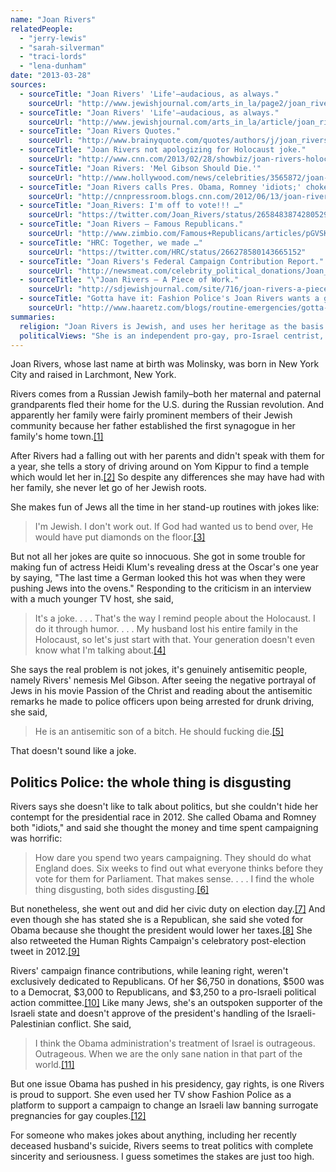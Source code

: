 ```yaml
---
name: "Joan Rivers"
relatedPeople:
  - "jerry-lewis"
  - "sarah-silverman"
  - "traci-lords"
  - "lena-dunham"
date: "2013-03-28"
sources:
  - sourceTitle: "Joan Rivers' 'Life'–audacious, as always."
    sourceUrl: "http://www.jewishjournal.com/arts_in_la/page2/joan_rivers_life_audacious_as_always_20071228"
  - sourceTitle: "Joan Rivers' 'Life'–audacious, as always."
    sourceUrl: "http://www.jewishjournal.com/arts_in_la/article/joan_rivers_life_audacious_as_always_20071228"
  - sourceTitle: "Joan Rivers Quotes."
    sourceUrl: "http://www.brainyquote.com/quotes/authors/j/joan_rivers.html?vm=l"
  - sourceTitle: "Joan Rivers not apologizing for Holocaust joke."
    sourceUrl: "http://www.cnn.com/2013/02/28/showbiz/joan-rivers-holocaust-joke"
  - sourceTitle: "Joan Rivers: 'Mel Gibson Should Die.'"
    sourceUrl: "http://www.hollywood.com/news/celebrities/3565872/joan-rivers-mel-gibson-should-die"
  - sourceTitle: "Joan Rivers calls Pres. Obama, Romney 'idiots;' chokes up over how 'terribly sad' life can be."
    sourceUrl: "http://cnnpressroom.blogs.cnn.com/2012/06/13/joan-rivers-calls-pres-obama-romney-idiots-chokes-up-over-how-terribly-sad-life-can-be/"
  - sourceTitle: "Joan_Rivers: I'm off to vote!!! …"
    sourceUrl: "https://twitter.com/Joan_Rivers/status/265848387428052992"
  - sourceTitle: "Joan Rivers – Famous Republicans."
    sourceUrl: "http://www.zimbio.com/Famous+Republicans/articles/pGVSK3tjIQx/Joan+Rivers"
  - sourceTitle: "HRC: Together, we made …"
    sourceUrl: "https://twitter.com/HRC/status/266278580143665152"
  - sourceTitle: "Joan Rivers's Federal Campaign Contribution Report."
    sourceUrl: "http://newsmeat.com/celebrity_political_donations/Joan_Rivers.php"
  - sourceTitle: "\"Joan Rivers – A Piece of Work."
    sourceUrl: "http://sdjewishjournal.com/site/716/joan-rivers-a-piece-of-work/"
  - sourceTitle: "Gotta have it: Fashion Police's Joan Rivers wants a gay Israeli couple to be able to have a baby."
    sourceUrl: "http://www.haaretz.com/blogs/routine-emergencies/gotta-have-it-fashion-police-s-joan-rivers-wants-a-gay-israeli-couple-to-be-able-to-have-a-baby.premium-1.508862"
summaries:
  religion: "Joan Rivers is Jewish, and uses her heritage as the basis for many jokes."
  politicalViews: "She is an independent pro-gay, pro-Israel centrist, and is horrified by the time and money spent on elections."
---
```


Joan Rivers, whose last name at birth was Molinsky, was born in New York City and raised in Larchmont, New York.

Rivers comes from a Russian Jewish family–both her maternal and paternal grandparents fled their home for the U.S. during the Russian revolution. And apparently her family were fairly prominent members of their Jewish community because her father established the first synagogue in her family's home town.<a class="source-citation" href="#http%3A%2F%2Fwww.jewishjournal.com%2Farts_in_la%2Fpage2%2Fjoan_rivers_life_audacious_as_always_20071228" title="Joan Rivers&apos; &apos;Life&apos;–audacious, as always.">[1]</a>

After Rivers had a falling out with her parents and didn't speak with them for a year, she tells a story of driving around on Yom Kippur to find a temple which would let her in.<a class="source-citation" href="#http%3A%2F%2Fwww.jewishjournal.com%2Farts_in_la%2Farticle%2Fjoan_rivers_life_audacious_as_always_20071228" title="Joan Rivers&apos; &apos;Life&apos;–audacious, as always.">[2]</a> So despite any differences she may have had with her family, she never let go of her Jewish roots.

She makes fun of Jews all the time in her stand-up routines with jokes like:

>I'm Jewish. I don't work out. If God had wanted us to bend over, He would have put diamonds on the floor.<a class="source-citation" href="#http%3A%2F%2Fwww.brainyquote.com%2Fquotes%2Fauthors%2Fj%2Fjoan_rivers.html%3Fvm%3Dl" title="Joan Rivers Quotes.">[3]</a>

But not all her jokes are quite so innocuous. She got in some trouble for making fun of actress Heidi Klum's revealing dress at the Oscar's one year by saying, "The last time a German looked this hot was when they were pushing Jews into the ovens." Responding to the criticism in an interview with a much younger TV host, she said,

>It's a joke. . . . That's the way I remind people about the Holocaust. I do it through humor. . . . My husband lost his entire family in the Holocaust, so let's just start with that. Your generation doesn't even know what I'm talking about.<a class="source-citation" href="#http%3A%2F%2Fwww.cnn.com%2F2013%2F02%2F28%2Fshowbiz%2Fjoan-rivers-holocaust-joke" title="Joan Rivers not apologizing for Holocaust joke.">[4]</a>

She says the real problem is not jokes, it's genuinely antisemitic people, namely Rivers' nemesis Mel Gibson. After seeing the negative portrayal of Jews in his movie Passion of the Christ and reading about the antisemitic remarks he made to police officers upon being arrested for drunk driving, she said,

>He is an antisemitic son of a bitch. He should fucking die.<a class="source-citation" href="#http%3A%2F%2Fwww.hollywood.com%2Fnews%2Fcelebrities%2F3565872%2Fjoan-rivers-mel-gibson-should-die" title="Joan Rivers: &apos;Mel Gibson Should Die.&apos;">[5]</a>

That doesn't sound like a joke.


## Politics Police: the whole thing is disgusting

Rivers says she doesn't like to talk about politics, but she couldn't hide her contempt for the presidential race in 2012. She called Obama and Romney both "idiots," and said she thought the money and time spent campaigning was horrific:

>How dare you spend two years campaigning. They should do what England does. Six weeks to find out what everyone thinks before they vote for them for Parliament. That makes sense. . . . I find the whole thing disgusting, both sides disgusting.<a class="source-citation" href="#http%3A%2F%2Fcnnpressroom.blogs.cnn.com%2F2012%2F06%2F13%2Fjoan-rivers-calls-pres-obama-romney-idiots-chokes-up-over-how-terribly-sad-life-can-be%2F" title="Joan Rivers calls Pres. Obama, Romney &apos;idiots;&apos; chokes up over how &apos;terribly sad&apos; life can be.">[6]</a>

But nonetheless, she went out and did her civic duty on election day.<a class="source-citation" href="#https%3A%2F%2Ftwitter.com%2FJoan_Rivers%2Fstatus%2F265848387428052992" title="Joan_Rivers: I&apos;m off to vote!!! …">[7]</a> And even though she has stated she is a Republican, she said she voted for Obama because she thought the president would lower her taxes.<a class="source-citation" href="#http%3A%2F%2Fwww.zimbio.com%2FFamous%2BRepublicans%2Farticles%2FpGVSK3tjIQx%2FJoan%2BRivers" title="Joan Rivers – Famous Republicans.">[8]</a> She also retweeted the Human Rights Campaign's celebratory post-election tweet in 2012.<a class="source-citation" href="#https%3A%2F%2Ftwitter.com%2FHRC%2Fstatus%2F266278580143665152" title="HRC: Together, we made …">[9]</a>

Rivers' campaign finance contributions, while leaning right, weren't exclusively dedicated to Republicans. Of her $6,750 in donations, $500 was to a Democrat, $3,000 to Republicans, and $3,250 to a pro-Israeli political action committee.<a class="source-citation" href="#http%3A%2F%2Fnewsmeat.com%2Fcelebrity_political_donations%2FJoan_Rivers.php" title="Joan Rivers&apos;s Federal Campaign Contribution Report.">[10]</a> Like many Jews, she's an outspoken supporter of the Israeli state and doesn't approve of the president's handling of the Israeli-Palestinian conflict. She said,

>I think the Obama administration's treatment of Israel is outrageous. Outrageous. When we are the only sane nation in that part of the world.<a class="source-citation" href="#http%3A%2F%2Fsdjewishjournal.com%2Fsite%2F716%2Fjoan-rivers-a-piece-of-work%2F" title="&quot;Joan Rivers – A Piece of Work.">[11]</a>

But one issue Obama has pushed in his presidency, gay rights, is one Rivers is proud to support. She even used her TV show Fashion Police as a platform to support a campaign to change an Israeli law banning surrogate pregnancies for gay couples.<a class="source-citation" href="#http%3A%2F%2Fwww.haaretz.com%2Fblogs%2Froutine-emergencies%2Fgotta-have-it-fashion-police-s-joan-rivers-wants-a-gay-israeli-couple-to-be-able-to-have-a-baby.premium-1.508862" title="Gotta have it: Fashion Police&apos;s Joan Rivers wants a gay Israeli couple to be able to have a baby.">[12]</a>

For someone who makes jokes about anything, including her recently deceased husband's suicide, Rivers seems to treat politics with complete sincerity and seriousness. I guess sometimes the stakes are just too high.